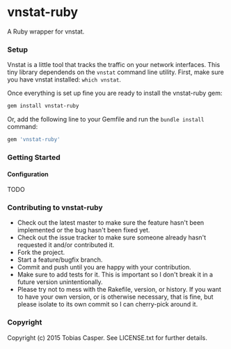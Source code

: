 # vnstat-ruby

A Ruby wrapper for vnstat.

### Setup

Vnstat is a little tool that tracks the traffic on your network interfaces. This tiny library dependends on the `vnstat` command line utility. First, make sure you have vnstat installed: `which vnstat`.

Once everything is set up fine you are ready to install the vnstat-ruby gem:

```bash
gem install vnstat-ruby
```

Or, add the following line to your Gemfile and run the `bundle install` command:

```ruby
gem 'vnstat-ruby'
```

### Getting Started

#### Configuration

TODO

### Contributing to vnstat-ruby

* Check out the latest master to make sure the feature hasn't been implemented or the bug hasn't been fixed yet.
* Check out the issue tracker to make sure someone already hasn't requested it and/or contributed it.
* Fork the project.
* Start a feature/bugfix branch.
* Commit and push until you are happy with your contribution.
* Make sure to add tests for it. This is important so I don't break it in a future version unintentionally.
* Please try not to mess with the Rakefile, version, or history. If you want to have your own version, or is otherwise necessary, that is fine, but please isolate to its own commit so I can cherry-pick around it.

### Copyright

Copyright (c) 2015 Tobias Casper. See LICENSE.txt for
further details.
